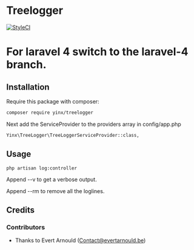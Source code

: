# Treelogger

[![StyleCI](https://styleci.io/repos/57818067/shield)](https://styleci.io/repos/59567682)

# For laravel 4 switch to the laravel-4 branch.

## Installation

Require this package with composer:

```sh
composer require yinx/treelogger
```

Next add the ServiceProvider to the providers array in config/app.php

```sh
Yinx\TreeLogger\TreeLoggerServiceProvider::class,
```


## Usage

```
php artisan log:controller
```

Append --v to get a verbose output.

Append --rm to remove all the loglines.

## Credits

### Contributors

- Thanks to Evert Arnould (Contact@evertarnould.be)



